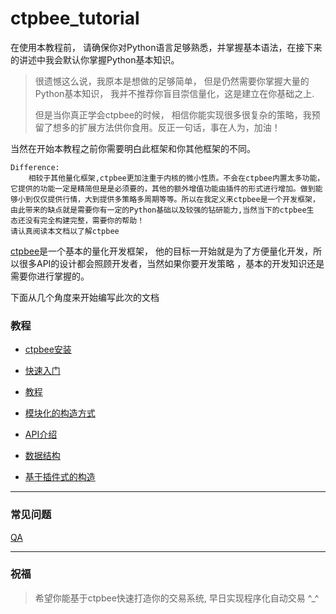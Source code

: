 # ctpbee_tutorial

在使用本教程前， 请确保你对Python语言足够熟悉，并掌握基本语法，在接下来的讲述中我会默认你掌握Python基本知识。

> 很遗憾这么说，我原本是想做的足够简单， 但是仍然需要你掌握大量的Python基本知识， 我并不推荐你盲目崇信量化，这是建立在你基础之上.
>
> 但是当你真正学会ctpbee的时候， 相信你能实现很多很复杂的策略，我预留了想多的扩展方法供你食用。反正一句话，事在人为，加油！

当然在开始本教程之前你需要明白此框架和你其他框架的不同。

```textmate
Difference:
    相较于其他量化框架,ctpbee更加注重于内核的微小性质。不会在ctpbee内置太多功能，
它提供的功能一定是精简但是是必须要的，其他的额外增值功能由插件的形式进行增加。做到能
够小到仅仅提供行情，大到提供多策略多周期等等。所以在我定义来ctpbee是一个开发框架，
由此带来的缺点就是需要你有一定的Python基础以及较强的钻研能力,当然当下的ctpbee生
态还没有完全构建完整，需要你的帮助！
请认真阅读本文档以了解ctpbee
```

[ctpbee](https://github.com/ctpbee/ctpbee)是一个基本的量化开发框架， 他的目标一开始就是为了方便量化开发，所以很多API的设计都会照顾开发者，当然如果你要开发策略 ，基本的开发知识还是需要你进行掌握的。

下面从几个角度来开始编写此次的文档
### 教程 
- [ctpbee安装](install.md)

- [快速入门](demo.md)

- [教程](tutorial.md)

- [模块化的构造方式](module.md)

- [API介绍](API.md)

- [数据结构](constant.md)

- [基于插件式的构造](plugin.md)

---
### 常见问题
[QA](error.md)


---
### 祝福
>  希望你能基于ctpbee快速打造你的交易系统, 早日实现程序化自动交易 ^_^



